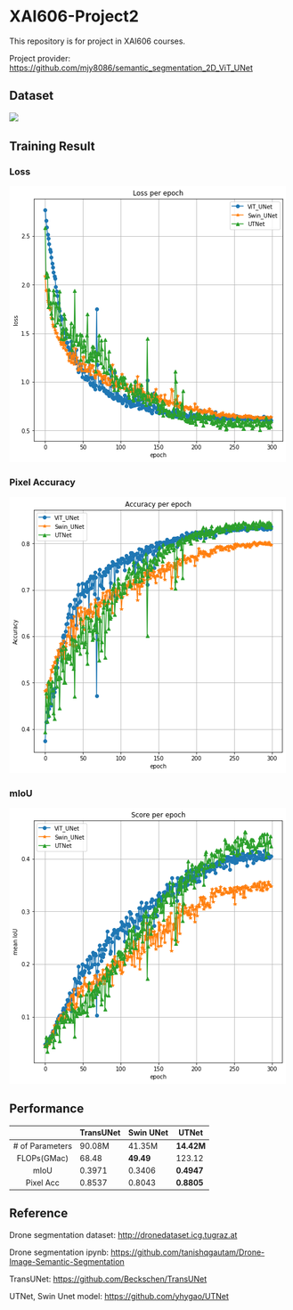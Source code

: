 # XAI606-Project2
This repository is for project in XAI606 courses.

Project provider: https://github.com/mjy8086/semantic_segmentation_2D_ViT_UNet

## Dataset
<img class="Drone" src="https://www.tugraz.at/fileadmin/_migrated/pics/fyler3.png">

## Training Result

### Loss
<img class="Loss" src="Result/Loss_total.png">

### Pixel Accuracy
<img class="Acc" src="Result/Acc_total.png">

### mIoU
<img class="Score" src="Result/mIoU_total.png">

## Performance
||TransUNet|Swin UNet|UTNet|  
|:-----:|----|-------|-------|
|# of Parameters| 90.08M | 41.35M | **14.42M** | 
|FLOPs(GMac)| 68.48 | **49.49** | 123.12 |
|mIoU| 0.3971 | 0.3406 | **0.4947** |
|Pixel Acc| 0.8537 | 0.8043 | **0.8805** |

## Reference
Drone segmentation dataset: http://dronedataset.icg.tugraz.at

Drone segmentation ipynb: https://github.com/tanishqgautam/Drone-Image-Semantic-Segmentation

TransUNet: https://github.com/Beckschen/TransUNet

UTNet, Swin Unet model: https://github.com/yhygao/UTNet

